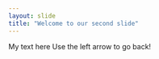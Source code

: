 ```yaml
---
layout: slide
title: "Welcome to our second slide"
---
```

My text here
Use the left arrow to go back!